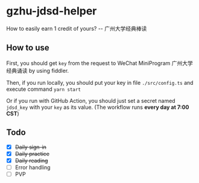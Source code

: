 # gzhu-jdsd-helper

How to easily earn 1 credit of yours? -- 广州大学经典棒读

## How to use

First, you should get `key` from the request to WeChat MiniProgram 广州大学经典诵读 by using fiddler.

Then, if you run locally, you should put your key in file `./src/config.ts` and execute command `yarn start`

Or if you run with GitHub Action, you should just set a secret named `jdsd_key` with your `key` as its value. (The workflow runs **every day at 7:00 CST**)

## Todo

- [x] ~~Daily sign-in~~
- [x] ~~Daily practice~~
- [x] ~~Daily reading~~
- [ ] Error handling
- [ ] PVP
